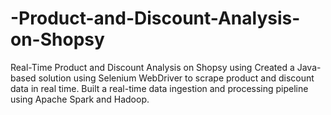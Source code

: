 # -Product-and-Discount-Analysis-on-Shopsy
Real-Time Product and Discount Analysis on Shopsy  using  Created a Java-based solution using Selenium WebDriver to scrape product and discount data in real time. Built a real-time data ingestion and processing pipeline using Apache Spark and Hadoop.

